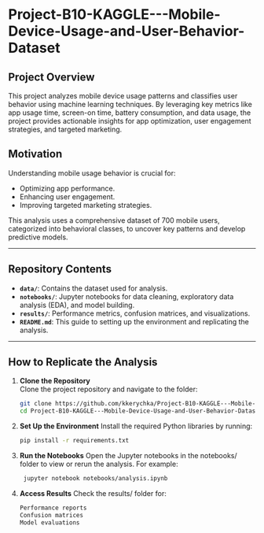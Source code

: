 # Project-B10-KAGGLE---Mobile-Device-Usage-and-User-Behavior-Dataset

## **Project Overview**
This project analyzes mobile device usage patterns and classifies user behavior using machine learning techniques. By leveraging key metrics like app usage time, screen-on time, battery consumption, and data usage, the project provides actionable insights for app optimization, user engagement strategies, and targeted marketing.

## **Motivation**
Understanding mobile usage behavior is crucial for:
- Optimizing app performance.
- Enhancing user engagement.
- Improving targeted marketing strategies.

This analysis uses a comprehensive dataset of 700 mobile users, categorized into behavioral classes, to uncover key patterns and develop predictive models.

---

## **Repository Contents**
- **`data/`**: Contains the dataset used for analysis.
- **`notebooks/`**: Jupyter notebooks for data cleaning, exploratory data analysis (EDA), and model building.
- **`results/`**: Performance metrics, confusion matrices, and visualizations.
- **`README.md`**: This guide to setting up the environment and replicating the analysis.

---

## **How to Replicate the Analysis**



1. **Clone the Repository**  
   Clone the project repository and navigate to the folder:
   ```bash
   git clone https://github.com/kkerychka/Project-B10-KAGGLE---Mobile-Device-Usage-and-User-Behavior-Dataset
   cd Project-B10-KAGGLE---Mobile-Device-Usage-and-User-Behavior-Dataset
2. **Set Up the Environment**
    Install the required Python libraries by running:
    ```bash
    pip install -r requirements.txt
3. **Run the Notebooks**
    Open the Jupyter notebooks in the notebooks/ folder to view or rerun the analysis. For example:
   ```bash
    jupyter notebook notebooks/analysis.ipynb
4. **Access Results**
   Check the results/ folder for:
   ```bash
   Performance reports
   Confusion matrices
   Model evaluations

